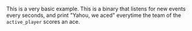 This is a very basic example. This is a binary that listens for new events every seconds, and print
"Yahou, we aced" everytime the team of the `active_player` scores an ace.